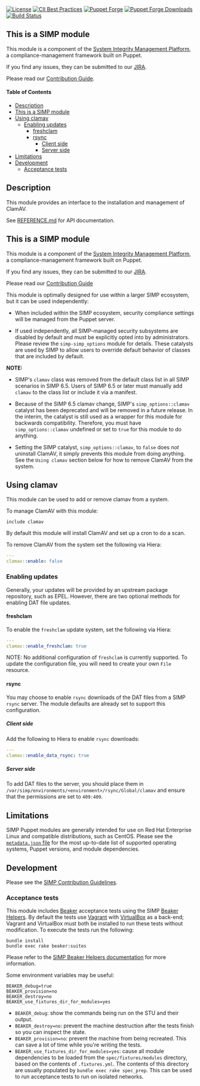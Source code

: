 [![License](https://img.shields.io/:license-apache-blue.svg)](http://www.apache.org/licenses/LICENSE-2.0.html)
[![CII Best Practices](https://bestpractices.coreinfrastructure.org/projects/73/badge)](https://bestpractices.coreinfrastructure.org/projects/73)
[![Puppet Forge](https://img.shields.io/puppetforge/v/simp/clamav.svg)](https://forge.puppetlabs.com/simp/clamav)
[![Puppet Forge Downloads](https://img.shields.io/puppetforge/dt/simp/clamav.svg)](https://forge.puppetlabs.com/simp/clamav)
[![Build Status](https://travis-ci.org/simp/pupmod-simp-clamav.svg)](https://travis-ci.org/simp/pupmod-simp-clamav)

## This is a SIMP module

This module is a component of the [System Integrity Management Platform](https://simp-project.com),
a compliance-management framework built on Puppet.

If you find any issues, they can be submitted to our [JIRA](https://simp-project.atlassian.net/).

Please read our [Contribution Guide](https://simp.readthedocs.io/en/stable/contributors_guide/index.html).

#### Table of Contents

<!-- vim-markdown-toc GFM -->

* [Description](#description)
* [This is a SIMP module](#this-is-a-simp-module)
* [Using clamav](#using-clamav)
  * [Enabling updates](#enabling-updates)
    * [freshclam](#freshclam)
    * [rsync](#rsync)
      * [Client side](#client-side)
      * [Server side](#server-side)
* [Limitations](#limitations)
* [Development](#development)
  * [Acceptance tests](#acceptance-tests)

<!-- vim-markdown-toc -->

## Description

This module provides an interface to the installation and management of ClamAV.

See [REFERENCE.md](./REFERENCE.md) for API documentation.

## This is a SIMP module

This module is a component of the [System Integrity Management Platform](https://simp-project.com),
a compliance-management framework built on Puppet.

If you find any issues, they can be submitted to our [JIRA](https://simp-project.atlassian.net/).

Please read our [Contribution Guide](https://simp.readthedocs.io/en/stable/contributors_guide/index.html)

This module is optimally designed for use within a larger SIMP ecosystem, but
it can be used independently:

  * When included within the SIMP ecosystem, security compliance settings will
    be managed from the Puppet server.

  * If used independently, all SIMP-managed security subsystems are disabled by
    default and must be explicitly opted into by administrators.  Please review
    the `simp-simp_options` module for details.  These catalysts are used by
    SIMP to allow users to override default behavior of classes that are
    included by default.

**NOTE:**

* SIMP's `clamav` class was removed from the default class list in all SIMP
  scenarios in SIMP 6.5.  Users of SIMP 6.5 or later must manually add `clamav`
  to the class list or include it via a manifest.

* Because of the SIMP 6.5 clamav change, SIMP's `simp_options::clamav` catalyst
  has been deprecated and will be removed in a future release.  In the interim,
  the catalyst is still used as a wrapper for this module for backwards
  compatibility.  Therefore, you must have `simp_options::clamav` undefined or set
  to `true` for this module to do anything.

* Setting the SIMP catalyst, `simp_options::clamav`, to `false` does *not* uninstall
  ClamAV, it simply prevents this module from doing anything.  See the
  ``Using clamav`` section below for how to remove ClamAV from the system.

## Using clamav

This module can be used to add or remove clamav from a system.

To manage ClamAV with this module:

```puppet
include clamav
```

By default this module will install ClamAV and set up a cron
to do a scan.


To remove ClamAV from the system set the following via Hiera:

```yaml
---
clamav::enable: false
```

### Enabling updates

Generally, your updates will be provided by an upstream package repository,
such as EPEL. However, there are two optional methods for enabling DAT file
updates.

#### freshclam

To enable the `freshclam` update system, set the following via Hiera:

```yaml
---
clamav::enable_freshclam: true
```

NOTE: No additional configuration of `freshclam` is currently supported. To
update the configuration file, you will need to create your own `File`
resource.

#### rsync

You may choose to enable `rsync` downloads of the DAT files from a SIMP `rsync`
server. The module defaults are already set to support this configuration.

##### Client side

Add the following to Hiera to enable `rsync` downloads:

```yaml
---
clamav::enable_data_rsync: true
```

##### Server side

To add DAT files to the server, you should place them in
`/var/simp/environments/<environment>/rsync/Global/clamav` and ensure that the
permissions are set to `409:409`.


## Limitations

SIMP Puppet modules are generally intended for use on Red Hat Enterprise Linux
and compatible distributions, such as CentOS. Please see the [`metadata.json` file](./metadata.json)
for the most up-to-date list of supported operating systems, Puppet versions,
and module dependencies.


## Development

Please see the [SIMP Contribution Guidelines](https://simp.readthedocs.io/en/stable/contributors_guide/index.html).


### Acceptance tests

This module includes [Beaker](https://github.com/puppetlabs/beaker) acceptance
tests using the SIMP [Beaker Helpers](https://github.com/simp/rubygem-simp-beaker-helpers).
By default the tests use [Vagrant](https://www.vagrantup.com/) with
[VirtualBox](https://www.virtualbox.org) as a back-end; Vagrant and VirtualBox
must both be installed to run these tests without modification. To execute the
tests run the following:

```shell
bundle install
bundle exec rake beaker:suites
```

Please refer to the [SIMP Beaker Helpers documentation](https://github.com/simp/rubygem-simp-beaker-helpers/blob/master/README.md)
for more information.

Some environment variables may be useful:

```shell
BEAKER_debug=true
BEAKER_provision=no
BEAKER_destroy=no
BEAKER_use_fixtures_dir_for_modules=yes
```

* `BEAKER_debug`: show the commands being run on the STU and their output.
* `BEAKER_destroy=no`: prevent the machine destruction after the tests finish so you can inspect the state.
* `BEAKER_provision=no`: prevent the machine from being recreated. This can save a lot of time while you're writing the tests.
* `BEAKER_use_fixtures_dir_for_modules=yes`: cause all module dependencies to be loaded from the `spec/fixtures/modules` directory, based on the contents of `.fixtures.yml`.  The contents of this directory are usually populated by `bundle exec rake spec_prep`.  This can be used to run acceptance tests to run on isolated networks.
